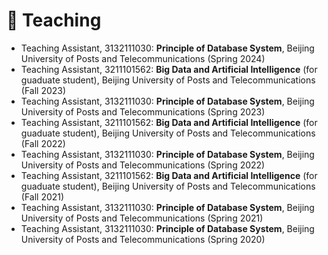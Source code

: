 # 🌱 Teaching

<ul>
    <li>Teaching Assistant, 3132111030: <b>Principle of Database System</b>, Beijing University of Posts and Telecommunications (Spring 2024)</li>
    <li>Teaching Assistant, 3211101562: <b>Big Data and Artificial Intelligence</b> (for guaduate student), Beijing University of Posts and Telecommunications (Fall 2023)
</li>
    <li>Teaching Assistant, 3132111030: <b>Principle of Database System</b>, Beijing University of Posts and Telecommunications (Spring 2023)</li>
    <li>Teaching Assistant, 3211101562: <b>Big Data and Artificial Intelligence</b> (for guaduate student), Beijing University of Posts and Telecommunications (Fall 2022)
</li>
    <li>Teaching Assistant, 3132111030: <b>Principle of Database System</b>, Beijing University of Posts and Telecommunications (Spring 2022) 
</li>
    <li>Teaching Assistant, 3211101562: <b>Big Data and Artificial Intelligence</b> (for guaduate student), Beijing University of Posts and Telecommunications (Fall 2021)
</li>
    <li>Teaching Assistant, 3132111030: <b>Principle of Database System</b>, Beijing University of Posts and Telecommunications (Spring 2021)</li>
    <li>Teaching Assistant, 3132111030: <b>Principle of Database System</b>, Beijing University of Posts and Telecommunications (Spring 2020)</li>
</ul>
